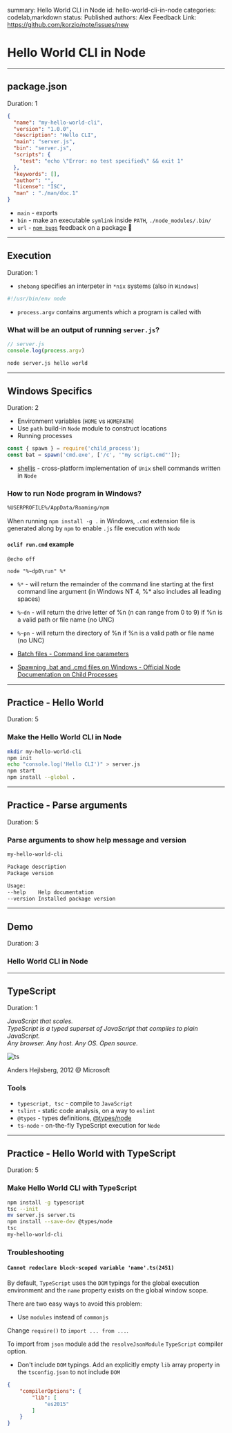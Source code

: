 summary: Hello World CLI in Node
id: hello-world-cli-in-node
categories: codelab,markdown
status: Published 
authors: Alex
Feedback Link: https://github.com/korzio/note/issues/new

# Hello World CLI in Node

---

## package.json
Duration: 1

```json
{
  "name": "my-hello-world-cli",
  "version": "1.0.0",
  "description": "Hello CLI",
  "main": "server.js",
  "bin": "server.js",
  "scripts": {
    "test": "echo \"Error: no test specified\" && exit 1"
  },
  "keywords": [],
  "author": "",
  "license": "ISC",
  "man" : "./man/doc.1"
}
```

- `main` - exports
- `bin` - make an executable `symlink` inside `PATH`, `./node_modules/.bin/`
- `url` - [`npm bugs`](https://docs.npmjs.com/files/package.json#bugs) feedback on a package 🤗

---

## Execution
Duration: 1

- `shebang` specifies an interpeter in `*nix` systems (also in `Windows`)

```js
#!/usr/bin/env node
```

- `process.argv` contains arguments which a program is called with

### What will be an output of running `server.js`?

```javascript
// server.js
console.log(process.argv)
```

```bash
node server.js hello world
```

---

## Windows Specifics
Duration: 2

- Environment variables (`HOME` vs `HOMEPATH`)
- Use `path` build-in `Node` module to construct locations
- Running processes

```js
const { spawn } = require('child_process');
const bat = spawn('cmd.exe', ['/c', '"my script.cmd"']);
```

- [shelljs](https://www.npmjs.com/package/shelljs) - cross-platform implementation of `Unix` shell commands written in `Node`

### How to run Node program in Windows?

```bash
%USERPROFILE%/AppData/Roaming/npm
```

When running `npm install -g .` in Windows, `.cmd` extension file is generated along by `npm` to enable `.js` file execution with `Node`

#### `oclif run.cmd` example

```batch
@echo off

node "%~dp0\run" %*
```

- `%*` - will return the remainder of the command line starting at the first command line argument (in Windows NT 4, %* also includes all leading spaces)
- `%~dn` - will return the drive letter of %n (n can range from 0 to 9) if %n is a valid path or file name (no UNC)
- `%~pn` - will return the directory of %n if %n is a valid path or file name (no UNC)

- [Batch files - Command line parameters](https://www.robvanderwoude.com/parameters.php)
- [Spawning .bat and .cmd files on Windows - Official Node Documentation on Child Processes](https://nodejs.org/api/child_process.html#child_process_spawning_bat_and_cmd_files_on_windows)

---

## Practice - Hello World
Duration: 5

### Make the Hello World CLI in Node

```bash
mkdir my-hello-world-cli
npm init
echo "console.log('Hello CLI')" > server.js
npm start
npm install --global .
```

---

## Practice - Parse arguments
Duration: 5

### Parse arguments to show help message and version

```bash
my-hello-world-cli

Package description
Package version

Usage: 
--help    Help documentation
--version Installed package version
```

---

## Demo 
Duration: 3

### Hello World CLI in Node

---

## TypeScript
Duration: 1

*JavaScript that scales.  
TypeScript is a typed superset of JavaScript that compiles to plain JavaScript.  
Any browser. Any host. Any OS. Open source.*

![ts](assets/ts.png)

Anders Hejlsberg, 2012 @ Microsoft

### Tools

- `typescript, tsc` - compile to `JavaScript`
- `tslint` - static code analysis, on a way to `eslint`
- `@types` - types definitions, [@types/node](https://github.com/DefinitelyTyped/DefinitelyTyped/tree/master/types/node)
- `ts-node` - on-the-fly TypeScript execution for `Node`

---

## Practice - Hello World with TypeScript
Duration: 5

### Make Hello World CLI with TypeScript

```bash
npm install -g typescript
tsc --init
mv server.js server.ts
npm install --save-dev @types/node
tsc
my-hello-world-cli
```

### Troubleshooting

#### `Cannot redeclare block-scoped variable 'name'.ts(2451)`

By default, `TypeScript` uses the `DOM` typings for the global execution environment and the `name` property exists on the global window scope.

There are two easy ways to avoid this problem:

- Use `modules` instead of `commonjs`

Change `require()` to `import ... from ...`.

To import from `json` module add the `resolveJsonModule` `TypeScript` compiler option.

- Don't include `DOM` typings. Add an explicitly empty `lib` array property in the `tsconfig.json` to not include `DOM`

```json
{
    "compilerOptions": {
        "lib": [
            "es2015"
        ]
    }
}
```
